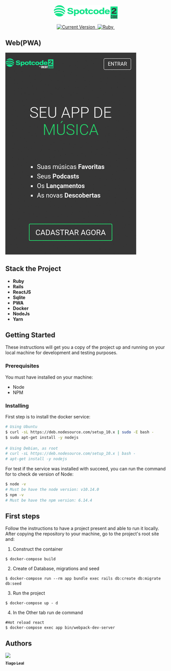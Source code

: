 <p align="center">
  <a href="#">
   <img alt="be the hero" src="https://github.com/tiagoleal/spotcode/blob/master/app/javascript/assets/images/logo.png?raw=true" width="200">
  </a>
</p>

<p align="center">
  <a href="https://github.com/tiagoleal/be_the_hero">
    <img alt="Current Version" src="https://img.shields.io/badge/version-1.0.0 -blue.svg">
  </a>
  <a href="https://pt-br.reactjs.org/">
    <img alt="" src="https://img.shields.io/badge/React-16.13.1-blue.svg" target="_blank">
  </a>

  <a href="https://www.ruby-lang.org/pt/">
    <img alt="Ruby" src="https://img.shields.io/badge/Ruby-2.7.1-brightgreen" target="_blank">
  </a>

  <a href="https://rubyonrails.org/">
    <img alt="" src="https://img.shields.io/badge/Rails-%3E%3D%206.0.2-red.svg" target="_blank">
  </a>
 
</p>

## Web(PWA)

![](https://github.com/tiagoleal/spotcode/blob/master/app/javascript/assets/images/spotcode.gif)

## Stack the Project

- **Ruby**
- **Rails**
- **ReactJS**
- **Sqlite**
- **PWA**
- **Docker**
- **NodeJs**
- **Yarn**

## Getting Started

These instructions will get you a copy of the project up and running on your local machine for development and testing purposes.

### Prerequisites

You must have installed on your machine:

- Node
- NPM

### Installing

First step is to install the docker service:

```bash
# Using Ubuntu
$ curl -sL https://deb.nodesource.com/setup_10.x | sudo -E bash -
$ sudo apt-get install -y nodejs

# Using Debian, as root
# curl -sL https://deb.nodesource.com/setup_10.x | bash -
# apt-get install -y nodejs

```

For test if the service was installed with succeed, you can run the command for to check de version of Node:

```bash
$ node -v
# Must be have the node version: v10.14.0
$ npm -v
# Must be have the npm version: 6.14.4
```

## First steps

Follow the instructions to have a project present and able to run it locally.
After copying the repository to your machine, go to the project's root site and:

1.  Construct the container

```
$ docker-compose build
```

2.  Create of Database, migrations and seed

```
$ docker-compose run --rm app bundle exec rails db:create db:migrate db:seed
```

3.  Run the project

```
$ docker-compose up - d
```

4.  In the Other tab run de command

```
#Hot reload react
$ docker-compose exec app bin/webpack-dev-server
```

## Authors

<!-- ALL-CONTRIBUTORS-LIST:START - Do not remove or modify this section -->
<!-- prettier-ignore -->
[<img src="https://avatars1.githubusercontent.com/u/5727529?s=460&v=4" width="100px;"/><br /><sub><b>Tiago Leal</b></sub>](https://github.com/tiagoleal)<br />
